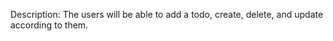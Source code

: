 Description:
The users will be able to add a todo, create, delete, and update according to them.



